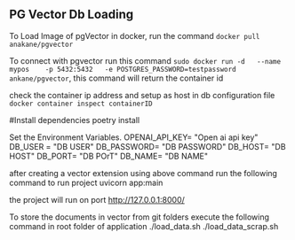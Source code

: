 ## PG Vector Db Loading


To Load Image of pgVector in docker, run the command `docker pull anakane/pgvector` 

To connect with pgvector run this command `sudo docker run -d   --name mypos    -p 5432:5432   -e POSTGRES_PASSWORD=testpassword   ankane/pgvector`, this command will return the container id 

check the container ip address  and setup as host in db configuration file `docker container inspect containerID`

#Install dependencies 
poetry install

Set the Environment Variables.
OPENAI_API_KEY= "Open ai api key"
DB_USER = "DB USER"
DB_PASSWORD= "DB PASSWORD"
DB_HOST= "DB HOST"
DB_PORT= "DB POrT"
DB_NAME= "DB NAME"


after creating a vector extension using above command
run the following command to run project
uvicorn app:main

the project will run on port
http://127.0.0.1:8000/

To store the documents in vector from git folders execute the following command in root folder of application
./load_data.sh
./load_data_scrap.sh